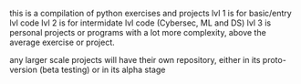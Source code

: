 this is a compilation of python exercises and projects
lvl 1 is for basic/entry lvl code
lvl 2 is for intermidate lvl code (Cybersec, ML and DS) 
lvl 3 is personal projects or programs with a lot more complexity, above the average exercise or project.

any larger scale projects will have their own repository, either in its proto- version (beta testing) or in its alpha stage
